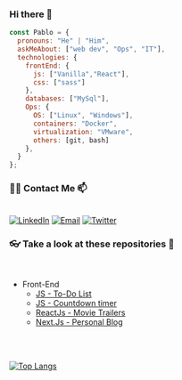 ### Hi there 👋

```javascript
const Pablo = {
  pronouns: "He" | "Him",
  askMeAbout: ["web dev", "Ops", "IT"],
  technologies: {
    frontEnd: {
      js: ["Vanilla","React"],
      css: ["sass"]
    },
    databases: ["MySql"],
    Ops: {
      OS: ["Linux", "Windows"],
      containers: "Docker",
      virtualization: "VMware",
      others: [git, bash]
    },
  }
};
```

<h3> 🤝🏻 Contact Me 📫 </h3>
<br>
<a href="https://www.linkedin.com/in/pablo-martín-anaquín-24b28825/"><img alt="LinkedIn" src="https://img.shields.io/badge/LinkedIn-anaquinpm-blue?style=flat-square&logo=linkedin"></a>
<a href="mailto:anaquinpm@gmail.com"><img alt="Email" src="https://img.shields.io/badge/Email-anaquinpm@gmail.com-blue?style=flat-square&logo=gmail"></a>
<a href="https://twitter.com/anaquinpm"><img alt="Twitter" src="https://img.shields.io/badge/Twitter-anaquinpm-blue?style=flat-square&logo=twitter"></a>

<h3> 👓 Take a look at these repositories 🔎 </h3>
<br>

- Front-End
  - [JS - To-Do List](https://github.com/anaquinpm/jstodo)
  - [JS - Countdown timer](https://github.com/anaquinpm/countdownjs)
  - [ReactJs - Movie Trailers](https://github.com/anaquinpm/movietrailers)
  - [Next.Js - Personal Blog](https://github.com/anaquinpm/blog-anaquinpm)
  

<br>
<br>

[![Top Langs](https://github-readme-stats.vercel.app/api/top-langs/?username=anaquinpm&layout=compact)](https://github.com/anaquinpm/github-readme-stats)

<!--
**anaquinpm/anaquinpm** is a ✨ _special_ ✨ repository because its `README.md` (this file) appears on your GitHub profile.

Here are some ideas to get you started:

- 🔭 I’m currently working on ...
- 🌱 I’m currently learning ...
- 👯 I’m looking to collaborate on ...
- 🤔 I’m looking for help with ...
- 💬 Ask me about ...
- 📫 How to reach me: ...
- 😄 Pronouns: ...
- ⚡ Fun fact: ...
-->
